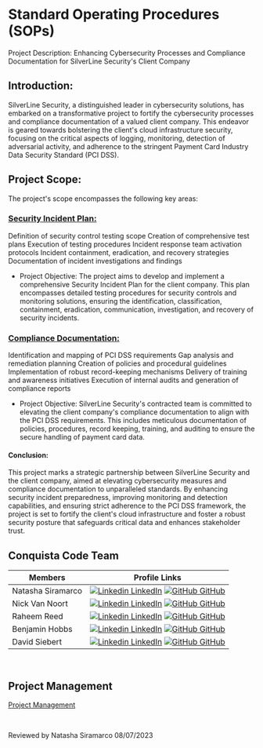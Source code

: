 # Standard Operating Procedures (SOPs)

Project Description: Enhancing Cybersecurity Processes and Compliance Documentation for SilverLine Security's Client Company

## Introduction:

SilverLine Security, a distinguished leader in cybersecurity solutions, has embarked on a transformative project to fortify the cybersecurity processes and compliance documentation of a valued client company. This endeavor is geared towards bolstering the client's cloud infrastructure security, focusing on the critical aspects of logging, monitoring, detection of adversarial activity, and adherence to the stringent Payment Card Industry Data Security Standard (PCI DSS).


## Project Scope:

The project's scope encompasses the following key areas:

### [Security Incident Plan:](https://github.com/SilverLine-Security/Standard-Operating-Procedures/blob/main/SOP%201:%20Security%20Incident%20Plan.md)

Definition of security control testing scope
Creation of comprehensive test plans
Execution of testing procedures
Incident response team activation protocols
Incident containment, eradication, and recovery strategies
Documentation of incident investigations and findings
- Project Objective: The project aims to develop and implement a comprehensive Security Incident Plan for the client company. This plan encompasses detailed testing procedures for security controls and monitoring solutions, ensuring the identification, classification, containment, eradication, communication, investigation, and recovery of security incidents.

### [Compliance Documentation:](https://github.com/SilverLine-Security/Standard-Operating-Procedures/blob/main/SOP%202:%20Compliance%20Documentation.md)

Identification and mapping of PCI DSS requirements
Gap analysis and remediation planning
Creation of policies and procedural guidelines
Implementation of robust record-keeping mechanisms
Delivery of training and awareness initiatives
Execution of internal audits and generation of compliance reports
- Project Objective: SilverLine Security's contracted team is committed to elevating the client company's compliance documentation to align with the PCI DSS requirements. This includes meticulous documentation of policies, procedures, record keeping, training, and auditing to ensure the secure handling of payment card data.


#### Conclusion:

This project marks a strategic partnership between SilverLine Security and the client company, aimed at elevating cybersecurity measures and compliance documentation to unparalleled standards. By enhancing security incident preparedness, improving monitoring and detection capabilities, and ensuring strict adherence to the PCI DSS framework, the project is set to fortify the client's cloud infrastructure and foster a robust security posture that safeguards critical data and enhances stakeholder trust.
<br>

## Conquista Code Team 
| Members | Profile Links |
| --- | --- |
| Natasha Siramarco | [![Linkedin](https://i.stack.imgur.com/gVE0j.png) LinkedIn](https://www.linkedin.com/in/natasha-siramarco/) [![GitHub](https://i.stack.imgur.com/tskMh.png) GitHub](https://github.com/nsiramarco) |
| Nick Van Noort | [![Linkedin](https://i.stack.imgur.com/gVE0j.png) LinkedIn](https://www.linkedin.com/in/nicholas-van-noort/) [![GitHub](https://i.stack.imgur.com/tskMh.png) GitHub](https://github.com/nvannoort) |
| Raheem Reed  | [![Linkedin](https://i.stack.imgur.com/gVE0j.png) LinkedIn](https://www.linkedin.com/in/raheem-reed-8a7649183/) [![GitHub](https://i.stack.imgur.com/tskMh.png) GitHub](https://github.com/reedraheem) |
| Benjamin Hobbs | [![Linkedin](https://i.stack.imgur.com/gVE0j.png) LinkedIn](https://www.linkedin.com/in/benjaminshobbs/) [![GitHub](https://i.stack.imgur.com/tskMh.png) GitHub](https://github.com/benjamin-s-hobbs) |
| David Siebert | [![Linkedin](https://i.stack.imgur.com/gVE0j.png) LinkedIn](https://www.linkedin.com/in/davidpsiebert/) [![GitHub](https://i.stack.imgur.com/tskMh.png) GitHub](https://github.com/Siebert-David) |


<br>

## Project Management

[Project Management](https://trello.com/b/hPRu0zMp/silverline-security-main-board) 

<br>

Reviewed by Natasha Siramarco 08/07/2023
